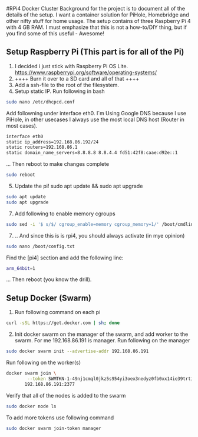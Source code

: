 #RPi4 Docker Cluster
Background for the project is to document all of the details of the setup. I want a container solution for PiHole, Homebridge and other nifty stuff for home usage. The setup contains of three Raspberry Pi 4 with 4 GB RAM. I must emphasize that this is not a how-to/DIY thing, but if you find some of this useful - Awesome!

## Setup Raspberry Pi (This part is for all of the Pi)
1. I decided i just stick with Raspberry Pi OS Lite. https://www.raspberrypi.org/software/operating-systems/
2. ++++ Burn it over to a SD card and all of that ++++
3. Add a ssh-file to the root of the filesystem.
4. Setup static IP. Run following in bash
```bash
sudo nano /etc/dhcpcd.conf
```
Add followning under interface eth0. I´m Using Google DNS because I use PiHole, in other usecases I always use the most local DNS host (Router in most cases).
```bash
interface eth0
static ip_address=192.168.86.192/24
static routers=192.168.86.1
static domain_name_servers=8.8.8.8 8.8.4.4 fd51:42f8:caae:d92e::1
```
... Then reboot to make changes complete
```bash
sudo reboot
```
5. Update the pi! sudo apt update && sudo apt upgrade
```bash
sudo apt update
sudo apt upgrade
```
7. Add following to enable memory cgroups
```bash
sudo sed -i '$ s/$/ cgroup_enable=memory cgroup_memory=1/' /boot/cmdline.txt
```
7. .. And since this is is rpi4, you should always activate (in mye opinion)
```bash
sudo nano /boot/config.txt
```
Find the [pi4] section and add the following line:
```bash
arm_64bit=1
```
... Then reboot (you know the drill).

## Setup Docker (Swarm)
1. Run following command on each pi
```bash
curl -sSL https://get.docker.com | sh; done
```
2. Init docker swarm on the manager of the swarm, and add worker to the swarm. For me 192.168.86.191 is manager.
Run following on the manager
```bash
sudo docker swarm init --advertise-addr 192.168.86.191
```
Run following on the worker(s)
```bash
docker swarm join \
        --token SWMTKN-1-49nj1cmql0jkz5s954yi3oex3nedyz0fb0xx14ie39trti4wxv-8vxv8rssmk743ojnwacrr2e7c \
       192.168.86.191:2377
```
Verify that all of the nodes is added to the swarm
```bash
sudo docker node ls
```
To add more tokens use following command
```bash
sudo docker swarm join-token manager
```
